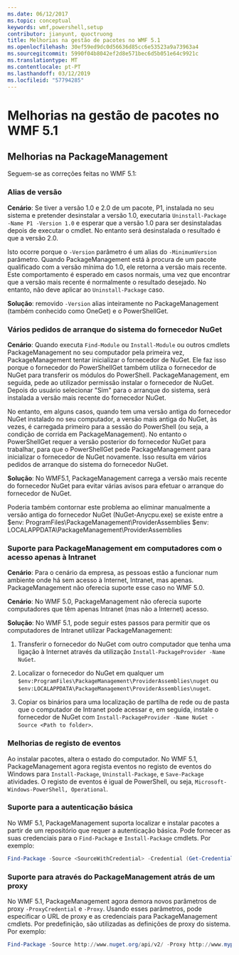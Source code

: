 ```yaml
---
ms.date: 06/12/2017
ms.topic: conceptual
keywords: wmf,powershell,setup
contributor: jianyunt, quoctruong
title: Melhorias na gestão de pacotes no WMF 5.1
ms.openlocfilehash: 30ef59ed9dc0d56636d85cc6e53523a9a73963a4
ms.sourcegitcommit: 5990f04b8042ef2d8e571bec6d5b051e64c9921c
ms.translationtype: MT
ms.contentlocale: pt-PT
ms.lasthandoff: 03/12/2019
ms.locfileid: "57794285"
---
```

# <a name="improvements-to-package-management-in-wmf-51"></a>Melhorias na gestão de pacotes no WMF 5.1

## <a name="improvements-in-packagemanagement"></a>Melhorias na PackageManagement

Seguem-se as correções feitas no WMF 5.1:

### <a name="version-alias"></a>Alias de versão

**Cenário**: Se tiver a versão 1.0 e 2.0 de um pacote, P1, instalada no seu sistema e pretender desinstalar a versão 1.0, executaria `Uninstall-Package -Name P1 -Version 1.0` e esperar que a versão 1.0 para ser desinstaladas depois de executar o cmdlet. No entanto será desinstalada o resultado é que a versão 2.0.

Isto ocorre porque o `-Version` parâmetro é um alias do `-MinimumVersion` parâmetro. Quando PackageManagement está à procura de um pacote qualificado com a versão mínima do 1.0, ele retorna a versão mais recente. Este comportamento é esperado em casos normais, uma vez que encontrar que a versão mais recente é normalmente o resultado desejado. No entanto, não deve aplicar ao `Uninstall-Package` caso.

**Solução**: removido `-Version` alias inteiramente no PackageManagement (também conhecido como OneGet) e o PowerShellGet.

### <a name="multiple-prompts-for-bootstrapping-the-nuget-provider"></a>Vários pedidos de arranque do sistema do fornecedor NuGet

**Cenário**: Quando executa `Find-Module` ou `Install-Module` ou outros cmdlets PackageManagement no seu computador pela primeira vez, PackageManagement tentar inicializar o fornecedor de NuGet. Ele faz isso porque o fornecedor do PowerShellGet também utiliza o fornecedor de NuGet para transferir os módulos do PowerShell. PackageManagement, em seguida, pede ao utilizador permissão instalar o fornecedor de NuGet. Depois do usuário selecionar "Sim" para o arranque do sistema, será instalada a versão mais recente do fornecedor NuGet.

No entanto, em alguns casos, quando tem uma versão antiga do fornecedor NuGet instalado no seu computador, a versão mais antiga do NuGet, às vezes, é carregada primeiro para a sessão do PowerShell (ou seja, a condição de corrida em PackageManagement). No entanto o PowerShellGet requer a versão posterior do fornecedor NuGet para trabalhar, para que o PowerShellGet pede PackageManagement para inicializar o fornecedor de NuGet novamente. Isso resulta em vários pedidos de arranque do sistema do fornecedor NuGet.

**Solução**: No WMF5.1, PackageManagement carrega a versão mais recente do fornecedor NuGet para evitar várias avisos para efetuar o arranque do fornecedor de NuGet.

Poderia também contornar este problema ao eliminar manualmente a versão antiga do fornecedor NuGet (NuGet-Anycpu.exe) se existe entre a $env: ProgramFiles\PackageManagement\ProviderAssemblies $env: LOCALAPPDATA\PackageManagement\ProviderAssemblies


### <a name="support-for-packagemanagement-on-computers-with-intranet-access-only"></a>Suporte para PackageManagement em computadores com o acesso apenas à Intranet

**Cenário**: Para o cenário da empresa, as pessoas estão a funcionar num ambiente onde há sem acesso à Internet, Intranet, mas apenas. PackageManagement não oferecia suporte esse caso no WMF 5.0.

**Cenário**: No WMF 5.0, PackageManagement não oferecia suporte computadores que têm apenas Intranet (mas não a Internet) acesso.

**Solução**: No WMF 5.1, pode seguir estes passos para permitir que os computadores de Intranet utilizar PackageManagement:

1. Transferir o fornecedor do NuGet com outro computador que tenha uma ligação à Internet através da utilização `Install-PackageProvider -Name NuGet`.

2. Localizar o fornecedor do NuGet em qualquer um `$env:ProgramFiles\PackageManagement\ProviderAssemblies\nuget` ou `$env:LOCALAPPDATA\PackageManagement\ProviderAssemblies\nuget`.

3. Copiar os binários para uma localização de partilha de rede ou de pasta que o computador de Intranet pode acessar e, em seguida, instale o fornecedor de NuGet com `Install-PackageProvider -Name NuGet -Source <Path to folder>`.


### <a name="event-logging-improvements"></a>Melhorias de registo de eventos

Ao instalar pacotes, altera o estado do computador. No WMF 5.1, PackageManagement agora regista eventos no registo de eventos do Windows para `Install-Package`, `Uninstall-Package`, e `Save-Package` atividades. O registo de eventos é igual de PowerShell, ou seja, `Microsoft-Windows-PowerShell, Operational`.

### <a name="support-for-basic-authentication"></a>Suporte para a autenticação básica

No WMF 5.1, PackageManagement suporta localizar e instalar pacotes a partir de um repositório que requer a autenticação básica. Pode fornecer as suas credenciais para o `Find-Package` e `Install-Package` cmdlets. Por exemplo:

``` PowerShell
Find-Package -Source <SourceWithCredential> -Credential (Get-Credential)
```

### <a name="support-for-using-packagemanagement-behind-a-proxy"></a>Suporte para através do PackageManagement atrás de um proxy

No WMF 5.1, PackageManagement agora demora novos parâmetros de proxy `-ProxyCredential` e `-Proxy`. Usando esses parâmetros, pode especificar o URL de proxy e as credenciais para PackageManagement cmdlets. Por predefinição, são utilizadas as definições de proxy do sistema. Por exemplo:

``` PowerShell
Find-Package -Source http://www.nuget.org/api/v2/ -Proxy http://www.myproxyserver.com -ProxyCredential (Get-Credential)
```
